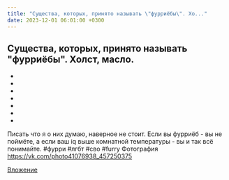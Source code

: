 ```yaml
---
title: "Существа, которых, принято называть \"фурриёбы\". Хо..."
date: 2023-12-01 06:01:00 +0300
---
```


Существа, которых, принято называть "фурриёбы". Холст, масло.
-
-
-
-
-
-
-
-
Писать что я о них думаю, наверное не стоит. Если вы фурриёб - вы не поймёте, а если ваш iq выше комнатной температуры - вы и так всё понимайте.
#фурри #лгбт #сво #furry
Фотография
https://vk.com/photo41076938_457250375

[Вложение](https://vk.com/photo41076938_457250375)
